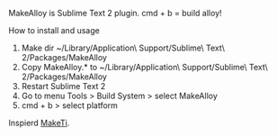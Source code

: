 MakeAlloy is Sublime Text 2 plugin. cmd + b = build alloy!

How to install and usage
1. Make dir ~/Library/Application\ Support/Sublime\ Text\ 2/Packages/MakeAlloy
2. Copy MakeAlloy.* to ~/Library/Application\ Support/Sublime\ Text\ 2/Packages/MakeAlloy
3. Restart Sublime Text 2
4. Go to menu Tools > Build System > select MakeAlloy
5. cmd + b > select platform

Inspierd [MakeTi](https://github.com/appersonlabs/MakeTi).
